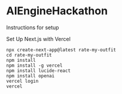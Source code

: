 # AIEngineHackathon

Instructions for setup

Set Up Next.js with Vercel
```
npx create-next-app@latest rate-my-outfit
cd rate-my-outfit
npm install
npm install -g vercel
npm install lucide-react
npm install openai
vercel login
vercel
```